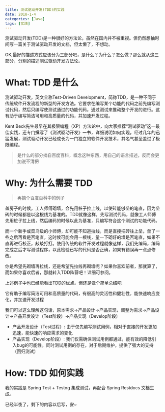 ```yaml
---
title: 测试驱动开发(TDD)的实践
date: 2018-1-4
categories: [Java]
tags: [实践]
---
```


测试驱动开发(TDD)是一种很好的方法论，虽然在国内并不被重视。但仍然想抽时间写一篇关于测试驱动开发的文档，但太懒了，不想动。      

OK,最好的描述方式应该分为三部分吧，是什么？为什么？怎么做？那么就从这三部分，分别的描述测试驱动开发方法论。 

<!-- more -->  

# What: TDD 是什么

测试驱动开发，英文全称Test-Driven Development，简称TDD，是一种不同于传统软件开发流程的新型的开发方法。它要求在编写某个功能的代码之前先编写测试代码，然后只编写使测试通过的功能代码，通过测试来推动整个开发的进行。这有助于编写简洁可用和高质量的代码，并加速开发过程。    

Kent Beck先生最早在其极限编程（XP）方法论中，向大家推荐“测试驱动”这一最佳实践，还专门撰写了《测试驱动开发》一书，详细说明如何实现。经过几年的迅猛发展，测试驱动开发已经成长为一门独立的软件开发技术，其名气甚至盖过了极限编程。    

> 是什么的部分摘自百度百科，概念这种东西，用自己的语言描述，反而会更加说不清把    

# Why: 为什么需要 TDD

> 再摘个百度百科中的例子    

盖房子的时候，工人师傅砌墙，会先用桩子拉上线，以使砖能够垒的笔直，因为垒砖的时候都是以这根线为基准的。TDD就像这样，先写测试代码，就像工人师傅先用桩子拉上线，然后编码的时候以此为基准，只编写符合这个测试的功能代码。    

而一个新手或菜鸟级的小师傅，却可能不知道拉线，而是直接把砖往上垒，垒了一些之后再看是否笔直，这时候可能会用一根线，量一下砌好的墙是否笔直，如果不直再进行校正，敲敲打打。使用传统的软件开发过程就像这样，我们先编码，编码完成之后才写测试程序，以此检验已写的代码是否正确，如果有错误再一点点修改。    

你是希望先砌墙再拉线，还是希望先拉线再砌墙呢？如果你喜欢前者，那就算了，而如果你喜欢后者，那就转入TDD阵营吧！详细可参阅。   

上述例子中也已经能看出TDD的优点。但还是做个简单总结吧    

它有助于编写简洁可用和高质量的代码，有很高的灵活性和健壮性，能快速响应变化，并加速开发过程    

我们可以这么理解这句话，原本需求->产品设计->产品实现，调整为需求->产品设计->产品开发设计（Test阶段）->产品实现（Develop阶段）    

- 产品开发设计（Test过程）: 由于仅先编写测试用例，相对于直接的开发更加迅速，能快速的响应需求的变化     
- 产品实现（Develop阶段）: 我们仅需确保测试用例都通过，能有效的降低引入bug的可能性。同时测试用例的存在，对于后期维护，提供了强大的支持（回归测试）    

# How: TDD 如何实践

我的实践是 Spring Test + Testng 集成测试，再配合 Spring Restdocs 文档生成。    

已经半夜了，剩下的内容以后写，安~   
